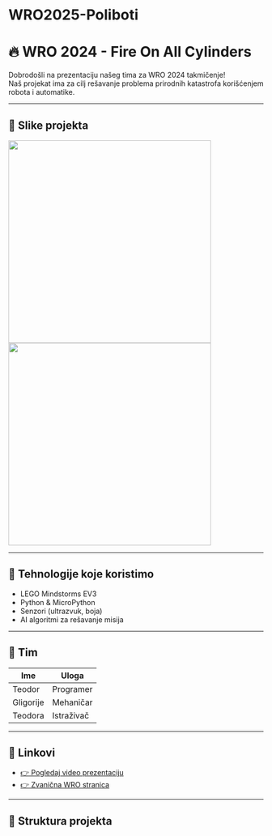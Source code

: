 # WRO2025-Poliboti
# 🔥 WRO 2024 - Fire On All Cylinders

Dobrodošli na prezentaciju našeg tima za WRO 2024 takmičenje!  
Naš projekat ima za cilj rešavanje problema prirodnih katastrofa korišćenjem robota i automatike.

---

## 📸 Slike projekta

<img src="images/robot1.jpg" width="400"/>
<img src="images/team.jpg" width="400"/>

---

## 🧠 Tehnologije koje koristimo

- LEGO Mindstorms EV3
- Python & MicroPython
- Senzori (ultrazvuk, boja)
- AI algoritmi za rešavanje misija

---

## 🧩 Tim

| Ime | Uloga |
|-----|-------|
|Teodor| Programer |
| Gligorije | Mehaničar |
| Teodora | Istraživač |

---

## 📎 Linkovi

- [👉 Pogledaj video prezentaciju](https://youtu.be/example)
- [👉 Zvanična WRO stranica](https://wro-association.org)

---

## 📂 Struktura projekta

